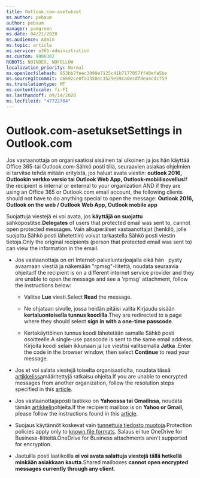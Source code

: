 ```yaml
---
title: Outlook.com-asetukset
ms.author: pebaum
author: pebaum
manager: pamgreen
ms.date: 04/21/2020
ms.audience: Admin
ms.topic: article
ms.service: o365-administration
ms.custom: 9000302
ROBOTS: NOINDEX, NOFOLLOW
localization_priority: Normal
ms.openlocfilehash: 953bb7feec3099e7125c41b7177057ff40efa5be
ms.sourcegitcommit: c6692ce0fa1358ec3529e59ca0ecdfdea4cdc759
ms.translationtype: MT
ms.contentlocale: fi-FI
ms.lasthandoff: 09/14/2020
ms.locfileid: "47722704"
---
```

# <a name="settings-in-outlookcom"></a><span data-ttu-id="dadc7-102">Outlook.com-asetukset</span><span class="sxs-lookup"><span data-stu-id="dadc7-102">Settings in Outlook.com</span></span>

<span data-ttu-id="dadc7-103">Jos vastaanottaja on organisaatiosi sisäinen tai ulkoinen ja jos hän käyttää Office 365-tai Outlook.com-Sähkö posti tiliä, seuraavien asiakas ohjelmien ei tarvitse tehdä mitään erityistä, jos haluat avata viestin: **outlook 2016, Outlookin verkko versio tai Outlook Web App, Outlook-mobiilisovellus**</span><span class="sxs-lookup"><span data-stu-id="dadc7-103">If the recipient is internal or external to your organization AND if they are using an Office 365 or Outlook.com email account, the following clients should not have to do anything special to open the message: **Outlook 2016, Outlook on the web / Outlook Web App, Outlook mobile app**</span></span>

<span data-ttu-id="dadc7-104">Suojattuja viestejä ei voi avata, jos **käyttäjä on suojattu** sähköpostitse.</span><span class="sxs-lookup"><span data-stu-id="dadc7-104">**Delegates** of users that protected email was sent to, cannot open protected messages.</span></span> <span data-ttu-id="dadc7-105">Vain alkuperäiset vastaanottajat (henkilö, jolle suojattu Sähkö posti lähetettiin) voivat tarkastella Sähkö posti viestin tietoja.</span><span class="sxs-lookup"><span data-stu-id="dadc7-105">Only the original recipients (person that protected email was sent to) can view the information in the email.</span></span>

- <span data-ttu-id="dadc7-106">Jos vastaanottaja on eri Internet-palveluntarjoajalla eikä hän &nbsp; pysty avaamaan viestiä ja näkemään "rpmsg"-liitettä, noudata seuraavia ohjeita:</span><span class="sxs-lookup"><span data-stu-id="dadc7-106">If the recipient is on a different internet service provider and they are&nbsp;unable to open the message and see a 'rpmsg' attachment, follow the instructions below:</span></span>
    
    - <span data-ttu-id="dadc7-107">Valitse **Lue** viesti.</span><span class="sxs-lookup"><span data-stu-id="dadc7-107">Select **Read** the message.</span></span>
    
    - <span data-ttu-id="dadc7-108">Ne ohjataan sivulle, jossa heidän pitäisi valita Kirjaudu sisään **kertaluontoisella tunnus koodilla**.</span><span class="sxs-lookup"><span data-stu-id="dadc7-108">They are redirected to a page where they should select **sign in with a one-time passcode**.</span></span>
    
    - <span data-ttu-id="dadc7-109">Kertakäyttöinen tunnus koodi lähetetään samalle Sähkö posti osoitteelle.</span><span class="sxs-lookup"><span data-stu-id="dadc7-109">A single-use passcode is sent to the same email address.</span></span> <span data-ttu-id="dadc7-110">Kirjoita koodi selain ikkunaan ja lue viestisi valitsemalla **Jatka** .</span><span class="sxs-lookup"><span data-stu-id="dadc7-110">Enter the code in the browser window, then select **Continue** to read your message.</span></span>

- <span data-ttu-id="dadc7-111">Jos et voi salata viestejä toiselta organisaatiolta, noudata tässä [artikkelissa](https://support.office.com/article/known-issues-opening-irm-protected-emails-sent-from-users-in-other-office-365-organizations-0dec0593-a05d-4aa2-8445-9311ebab3164)määritettyjä ratkaisu ohjeita.</span><span class="sxs-lookup"><span data-stu-id="dadc7-111">If you are unable to encrypted messages from another organization, follow the resolution steps specified in this [article](https://support.office.com/article/known-issues-opening-irm-protected-emails-sent-from-users-in-other-office-365-organizations-0dec0593-a05d-4aa2-8445-9311ebab3164).</span></span>

- <span data-ttu-id="dadc7-112">Jos vastaanottajaposti laatikko on **Yahoossa tai Gmailissa**, noudata </span> tämän [artikkelin](https://support.office.com/article/how-do-i-open-a-protected-message-1157a286-8ecc-4b1e-ac43-2a608fbf3098)ohjeita.</span><span class="sxs-lookup"><span data-stu-id="dadc7-112">If the recipient mailbox is on **Yahoo or Gmail**, please follow the instructions</span> found in this [article](https://support.office.com/article/how-do-i-open-a-protected-message-1157a286-8ecc-4b1e-ac43-2a608fbf3098).</span></span>

- <span data-ttu-id="dadc7-113">Suojaus käytännöt koskevat vain [tunnettuja tiedosto muotoja](https://docs.microsoft.com/azure/information-protection/rms-client/client-admin-guide-file-types).</span><span class="sxs-lookup"><span data-stu-id="dadc7-113">Protection policies apply only to [known file formats](https://docs.microsoft.com/azure/information-protection/rms-client/client-admin-guide-file-types).</span></span> <span data-ttu-id="dadc7-114">Salaus ei tue OneDrive for Business-liitteitä.</span><span class="sxs-lookup"><span data-stu-id="dadc7-114">OneDrive for Business attachments aren't supported for encryption.</span></span>

- <span data-ttu-id="dadc7-115">Jaetuilla posti laatikoilla **ei voi avata salattuja viestejä tällä hetkellä minkään asiakkaan kautta**.</span><span class="sxs-lookup"><span data-stu-id="dadc7-115">Shared mailboxes **cannot open encrypted messages currently through any client**.</span></span> 
